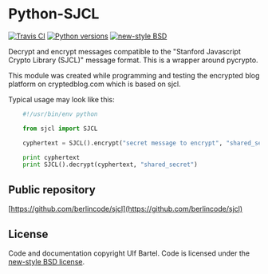 Python-SJCL
===========

[![Travis CI](https://travis-ci.org/berlincode/sjcl.svg?branch=master&style=flat)](https://travis-ci.org/berlincode/sjcl)
[![Python versions](https://img.shields.io/pypi/pyversions/sjcl.svg)](https://pypi.python.org/pypi/sjcl/)
[![new-style BSD](https://img.shields.io/pypi/l/sjcl.svg)](https://github.com/berlincode/sjcl/blob/master/LICENSE.txt)

Decrypt and encrypt messages compatible to the "Stanford Javascript Crypto
Library (SJCL)" message format. This is a wrapper around pycrypto.

This module was created while programming and testing the encrypted
blog platform on cryptedblog.com which is based on sjcl.

Typical usage may look like this:

```python
    #!/usr/bin/env python

    from sjcl import SJCL

    cyphertext = SJCL().encrypt("secret message to encrypt", "shared_secret")

    print cyphertext
    print SJCL().decrypt(cyphertext, "shared_secret")
```

Public repository
-----------------

[https://github.com/berlincode/sjcl](https://github.com/berlincode/sjcl)


License
-------

Code and documentation copyright Ulf Bartel. Code is licensed under the
[new-style BSD license](./LICENSE.txt).

